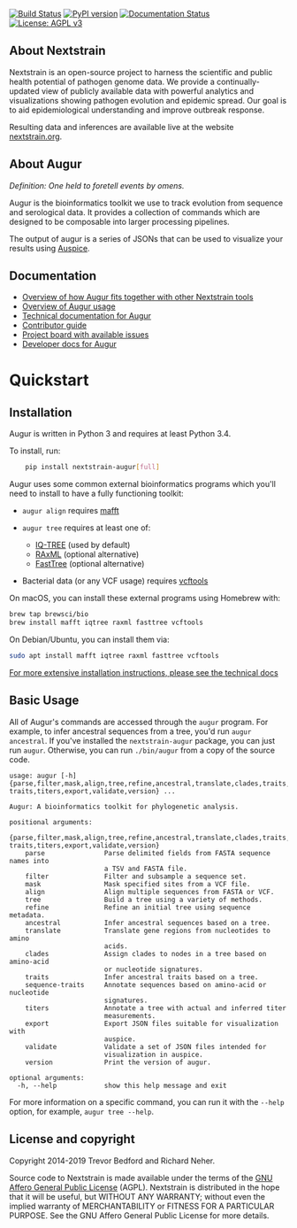 [![Build Status](https://travis-ci.com/nextstrain/augur.svg?branch=master)](https://travis-ci.com/nextstrain/augur)
[![PyPI version](https://badge.fury.io/py/nextstrain-augur.svg)](https://pypi.org/project/nextstrain-augur/)
[![Documentation Status](https://readthedocs.org/projects/nextstrain-augur/badge/?version=latest)](https://nextstrain-augur.readthedocs.io/en/stable/?badge=latest)     
[![License: AGPL v3](https://img.shields.io/badge/License-AGPL%20v3-blue.svg)](https://www.gnu.org/licenses/agpl-3.0)

## About Nextstrain

Nextstrain is an open-source project to harness the scientific and public health potential of pathogen genome data.
We provide a continually-updated view of publicly available data with powerful analytics and visualizations showing pathogen evolution and epidemic spread.
Our goal is to aid epidemiological understanding and improve outbreak response.

Resulting data and inferences are available live at the website [nextstrain.org](https://nextstrain.org).

## About Augur
*Definition: One held to foretell events by omens.*

Augur is the bioinformatics toolkit we use to track evolution from sequence and serological data.
It provides a collection of commands which are designed to be composable into larger processing pipelines.

The output of augur is a series of JSONs that can be used to visualize your results using [Auspice](https://github.com/nextstrain/auspice).


## Documentation
* [Overview of how Augur fits together with other Nextstrain tools](https://nextstrain.org/docs/getting-started/introduction#open-source-tools-for-the-community)  
* [Overview of Augur usage](https://nextstrain.org/docs/bioinformatics/introduction-to-augur)  
* [Technical documentation for Augur](https://nextstrain-augur.readthedocs.io/en/stable/installation/installation.html)  
* [Contributor guide](https://github.com/nextstrain/.github/blob/master/CONTRIBUTING.md)  
* [Project board with available issues](https://github.com/orgs/nextstrain/projects/6)   
* [Developer docs for Augur](./DEV_DOCS.md)  



# Quickstart

## Installation

Augur is written in Python 3 and requires at least Python 3.4.

To install, run:
```bash
    pip install nextstrain-augur[full]
```

Augur uses some common external bioinformatics programs which you'll need to install to have a fully functioning toolkit:

* `augur align` requires [mafft](https://mafft.cbrc.jp/alignment/software/)

* `augur tree` requires at least one of:
   - [IQ-TREE](http://www.iqtree.org/) (used by default)
   - [RAxML](https://sco.h-its.org/exelixis/web/software/raxml/) (optional alternative)
   - [FastTree](http://www.microbesonline.org/fasttree/) (optional alternative)

* Bacterial data (or any VCF usage) requires [vcftools](https://vcftools.github.io/)

On macOS, you can install these external programs using Homebrew with:
```bash
brew tap brewsci/bio
brew install mafft iqtree raxml fasttree vcftools
```

On Debian/Ubuntu, you can install them via:

```bash
sudo apt install mafft iqtree raxml fasttree vcftools
```

[For more extensive installation instructions, please see the technical docs](https://nextstrain-augur.readthedocs.io/en/stable/installation/installation.html)

## Basic Usage

All of Augur's commands are accessed through the `augur` program.
For example, to infer ancestral sequences from a tree, you'd run `augur ancestral`.
If you've installed the `nextstrain-augur` package, you can just run `augur`.
Otherwise, you can run `./bin/augur` from a copy of the source code.

```
usage: augur [-h] {parse,filter,mask,align,tree,refine,ancestral,translate,clades,traits,sequence-traits,titers,export,validate,version} ...

Augur: A bioinformatics toolkit for phylogenetic analysis.

positional arguments:
  {parse,filter,mask,align,tree,refine,ancestral,translate,clades,traits,sequence-traits,titers,export,validate,version}
    parse               Parse delimited fields from FASTA sequence names into
                        a TSV and FASTA file.
    filter              Filter and subsample a sequence set.
    mask                Mask specified sites from a VCF file.
    align               Align multiple sequences from FASTA or VCF.
    tree                Build a tree using a variety of methods.
    refine              Refine an initial tree using sequence metadata.
    ancestral           Infer ancestral sequences based on a tree.
    translate           Translate gene regions from nucleotides to amino
                        acids.
    clades              Assign clades to nodes in a tree based on amino-acid
                        or nucleotide signatures.
    traits              Infer ancestral traits based on a tree.
    sequence-traits     Annotate sequences based on amino-acid or nucleotide
                        signatures.
    titers              Annotate a tree with actual and inferred titer
                        measurements.
    export              Export JSON files suitable for visualization with
                        auspice.
    validate            Validate a set of JSON files intended for
                        visualization in auspice.
    version             Print the version of augur.

optional arguments:
  -h, --help            show this help message and exit
```

For more information on a specific command, you can run it with the `--help` option, for example, `augur tree --help`.


## License and copyright

Copyright 2014-2019 Trevor Bedford and Richard Neher.

Source code to Nextstrain is made available under the terms of the [GNU Affero General Public License](LICENSE.txt) (AGPL). Nextstrain is distributed in the hope that it will be useful, but WITHOUT ANY WARRANTY; without even the implied warranty of MERCHANTABILITY or FITNESS FOR A PARTICULAR PURPOSE.  See the GNU Affero General Public License for more details.
